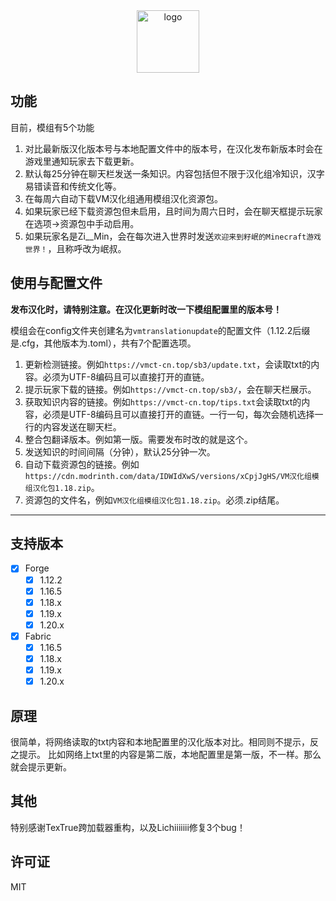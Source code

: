 <div align="center"> 
   <a href="https://vmct-cn.top/img/vmupdate.png"><img height="100px" alt="logo" src="https://vmct-cn.top/img/vmupdate.png"/></a> 
</div> 

## 功能
目前，模组有5个功能

1. 对比最新版汉化版本号与本地配置文件中的版本号，在汉化发布新版本时会在游戏里通知玩家去下载更新。
2. 默认每25分钟在聊天栏发送一条知识。内容包括但不限于汉化组冷知识，汉字易错读音和传统文化等。
3. 在每周六自动下载VM汉化组通用模组汉化资源包。
4. 如果玩家已经下载资源包但未启用，且时间为周六日时，会在聊天框提示玩家在选项->资源包中手动启用。
5. 如果玩家名是Zi__Min，会在每次进入世界时发送`欢迎来到籽岷的Minecraft游戏世界！`，且称呼改为岷叔。

## 使用与配置文件

**发布汉化时，请特别注意。在汉化更新时改一下模组配置里的版本号！**

模组会在config文件夹创建名为`vmtranslationupdate`的配置文件（1.12.2后缀是.cfg，其他版本为.toml），共有7个配置选项。
1. 更新检测链接。例如`https://vmct-cn.top/sb3/update.txt`，会读取txt的内容。必须为UTF-8编码且可以直接打开的直链。
2. 提示玩家下载的链接。例如`https://vmct-cn.top/sb3/`，会在聊天栏展示。
3. 获取知识内容的链接。例如`https://vmct-cn.top/tips.txt`会读取txt的内容，必须是UTF-8编码且可以直接打开的直链。一行一句，每次会随机选择一行的内容发送在聊天栏。
4. 整合包翻译版本。例如第一版。需要发布时改的就是这个。
5. 发送知识的时间间隔（分钟），默认25分钟一次。
6. 自动下载资源包的链接。例如`https://cdn.modrinth.com/data/IDWIdXwS/versions/xCpjJgHS/VM汉化组模组汉化包1.18.zip`。
7. 资源包的文件名，例如`VM汉化组模组汉化包1.18.zip`。必须.zip结尾。
--- 
 ## 支持版本
 - [x] Forge
     - [x] 1.12.2
     - [x] 1.16.5
     - [x] 1.18.x
     - [x] 1.19.x
     - [x] 1.20.x
 - [x] Fabric
   - [x] 1.16.5
   - [x] 1.18.x
   - [x] 1.19.x
   - [x] 1.20.x

## 原理
很简单，将网络读取的txt内容和本地配置里的汉化版本对比。相同则不提示，反之提示。
比如网络上txt里的内容是第二版，本地配置里是第一版，不一样。那么就会提示更新。
## 其他
特别感谢TexTrue跨加载器重构，以及Lichiiiiiii修复3个bug！
## 许可证
MIT